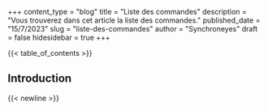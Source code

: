 +++
content_type = "blog"
title = "Liste des commandes"
description = "Vous trouverez dans cet article la liste des commandes."
published_date = "15/7/2023"
slug = "liste-des-commandes"
author = "Synchroneyes"
draft = false
hidesidebar = true
+++

{{< table_of_contents >}}


## Introduction

{{< newline >}}
